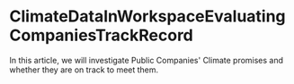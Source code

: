 # ClimateDataInWorkspaceEvaluatingCompaniesTrackRecord
In this article, we will investigate Public Companies' Climate promises and whether they are on track to meet them.
